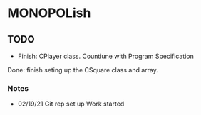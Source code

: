 # MONOPOLish

## TODO 

- Finish: CPlayer class. Countiune with Program Specification

Done: finish seting up the CSquare class and array.

### Notes 

- 02/19/21 
Git rep set up 
Work started
